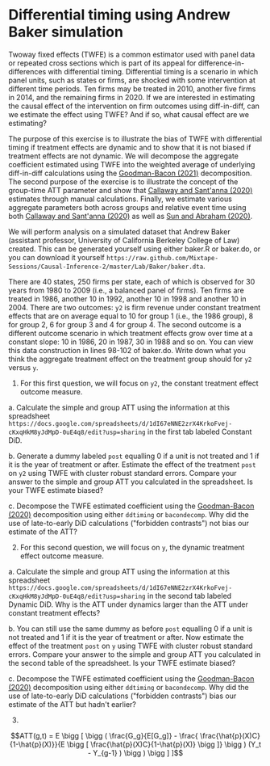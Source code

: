# Differential timing using Andrew Baker simulation

Twoway fixed effects (TWFE) is a common estimator used with panel data or repeated cross sections which is part of its appeal for difference-in-differences with differential timing.  Differential timing is a scenario in which panel units, such as states or firms, are shocked with some intervention at different time periods.  Ten firms may be treated in 2010, another five firms in 2014, and the remaining firms in 2020.  If we are interested in estimating the causal effect of the intervention on firm outcomes using diff-in-diff, can we estimate the effect using TWFE? And if so, what causal effect are we estimating?

The purpose of this exercise is to illustrate the bias of TWFE with differential timing if treatment effects are dynamic and to show that it is not biased if treatment effects are not dynamic. We will decompose the aggregate coefficient estimated using TWFE into the weighted average of underlying diff-in-diff calculations using the [Goodman-Bacon (2021)](https://www.sciencedirect.com/science/article/abs/pii/S0304407621001445) decomposition. The second purpose of the exercise is to illustrate the concept of the group-time ATT parameter and show that [Callaway and Sant'anna (2020)](https://www.sciencedirect.com/science/article/abs/pii/S0304407620303948?via%3Dihub) estimates through manual calculations. Finally, we estimate various aggregate parameters both across groups and relative event time using both [Callaway and Sant'anna (2020)](https://www.sciencedirect.com/science/article/abs/pii/S0304407620303948?via%3Dihub) as well as [Sun and Abraham (2020)](https://www.sciencedirect.com/science/article/abs/pii/S030440762030378X). 

We will perform analysis on a simulated dataset that Andrew Baker (assistant professor, University of California Berkeley College of Law) created. This can be generated yourself using either baker.R or baker.do, or you can download it yourself `https://raw.github.com/Mixtape-Sessions/Causal-Inference-2/master/Lab/Baker/baker.dta`.

There are 40 states, 250 firms per state, each of which is observed for 30 years from 1980 to 2009 (i.e., a balanced panel of firms). Ten firms are treated in 1986, another 10 in 1992, another 10 in 1998 and another 10 in 2004. There are two outcomes: `y2` is firm revenue under constant treatment effects that are on average equal to 10 for group 1 (i.e., the 1986 group), 8 for group 2, 6 for group 3 and 4 for group 4. The second outcome is a different outcome scenario in which treatment effects grow over time at a constant slope: 10 in 1986, 20 in 1987, 30 in 1988 and so on. You can view this data construction in lines 98-102 of baker.do. Write down what you think the aggregate treatment effect on the treatment group should for `y2` versus `y`. 

1. For this first question, we will focus on `y2`, the constant treatment effect outcome measure. 

a. Calculate the simple and group ATT using the information at this spreadsheet `https://docs.google.com/spreadsheets/d/1dI67eNNE2zrX4KrkoFvej-cKxqHkM8yJdMpD-0uE4q8/edit?usp=sharing` in the first tab labeled Constant DiD.

b. Generate a dummy labeled `post` equalling 0 if a unit is not treated and 1 if it is the year of treatment or after. Estimate the effect of the treatment `post` on `y2` using TWFE with cluster robust standard errors. Compare your answer to the simple and group ATT you calculated in the spreadsheet.  Is your TWFE estimate biased?

c. Decompose the TWFE estimated coefficient using the [Goodman-Bacon (2020)](https://www.sciencedirect.com/science/article/abs/pii/S0304407621001445) decomposition using either `ddtiming` or `bacondecomp`. Why did the use of late-to-early DiD calculations ("forbidden contrasts") not bias our estimate of the ATT?

2. For this second question, we will focus on `y`, the dynamic treatment effect outcome measure.

a. Calculate the simple and group ATT using the information at this spreadsheet `https://docs.google.com/spreadsheets/d/1dI67eNNE2zrX4KrkoFvej-cKxqHkM8yJdMpD-0uE4q8/edit?usp=sharing` in the second tab labeled Dynamic DiD. Why is the ATT under dynamics larger than the ATT under constant treatment effects?

b. You can still use the same dummy as before `post` equalling 0 if a unit is not treated and 1 if it is the year of treatment or after. Now estimate the effect of the treatment `post` on `y` using TWFE with cluster robust standard errors. Compare your answer to the simple and group ATT you calculated in the second table of the spreadsheet.  Is your TWFE estimate biased?

c. Decompose the TWFE estimated coefficient using the [Goodman-Bacon (2020)](https://www.sciencedirect.com/science/article/abs/pii/S0304407621001445) decomposition using either `ddtiming` or `bacondecomp`. Why did the use of late-to-early DiD calculations ("forbidden contrasts") bias our estimate of the ATT but hadn't earlier?

3. 

$$ATT(g,t) = E \bigg [ \bigg ( \frac{G_g}{E[G_g]} - \frac{ \frac{\hat{p}(X)C}{1-\hat{p}(X)}}{E \bigg [ \frac{\hat{p}(X)C}{1-\hat{p}(X)} \bigg ]} \bigg ) (Y_t - Y_{g-1} ) \bigg ) \bigg ] ]$$

